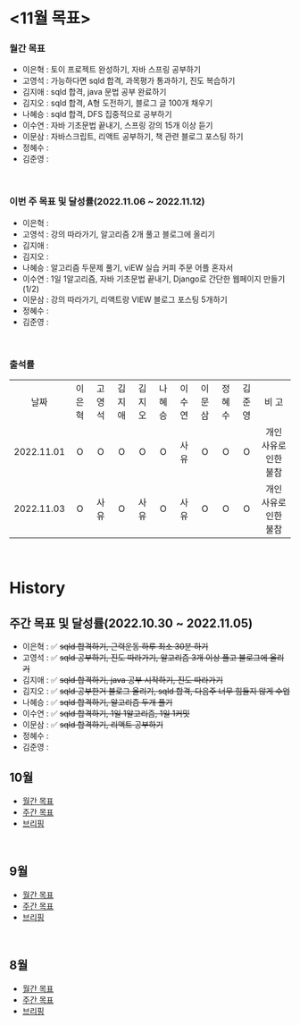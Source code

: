 # <11월 목표>

### 월간 목표

- 이은혁 : 토이 프로젝트 완성하기, 자바 스프링 공부하기
- 고영석 : 가능하다면 sqld 합격, 과목평가 통과하기, 진도 복습하기
- 김지애 : sqld 합격, java 문법 공부 완료하기
- 김지오 : sqld 합격, A형 도전하기, 블로그 글 100개 채우기
- 나혜승 : sqld 합격, DFS 집중적으로 공부하기
- 이수연 : 자바 기초문법 끝내기, 스프링 강의 15개 이상 듣기
- 이문삼 : 자바스크립트, 리액트 공부하기, 책 관련 블로그 포스팅 하기
- 정혜수 : 
- 김준영 : 

</br>

### 이번 주 목표 및 달성률(2022.11.06 ~ 2022.11.12)

- 이은혁 : 
- 고영석 :  강의 따라가기, 알고리즘 2개 풀고 블로그에 올리기
- 김지애 : 
- 김지오 : 
- 나혜승 : 알고리즘 두문제 풀기, viEW 실습 커피 주문 어플 혼자서 
- 이수연 : 1일 1알고리즘, 자바 기초문법 끝내기, Django로 간단한 웹페이지 만들기(1/2)
- 이문삼 : 강의 따라가기, 리액트랑 VIEW  블로그 포스팅 5개하기
- 정혜수 : 
- 김준영 : 

</br>

### 출석률

<table style="text-align: center;">
<tr>
<td>날짜</td>
<td>이은혁</td>
<td>고영석</td>
<td>김지애</td>
<td>김지오</td>
<td>나혜승</td>
<td>이수연</td>
<td>이문삼</td>
<td>정혜수</td>
<td>김준영</td>
<td>비 고</td>
</tr>
<tr>
<td>2022.11.01</td>
<td>O</td>
<td>O</td>
<td>O</td>
<td>O</td>
<td>O</td>
<td>사유</td>
<td>O</td>
<td>O</td>
<td>O</td>
<td>개인 사유로 인한 불참</td>
</tr>
<tr>
<td>2022.11.03</td>
<td>O</td>
<td>사유</td>
<td>O</td>
<td>사유</td>
<td>O</td>
<td>사유</td>
<td>O</td>
<td>O</td>
<td>O</td>
<td>개인 사유로 인한 불참</td>
</tr>
</table>
</br>

# History

## 주간 목표 및 달성률(2022.10.30 ~ 2022.11.05)

- 이은혁 : :white_check_mark: ~~sqld 합격하기, 근력운동 하루 최소 30분 하기~~
- 고영석 : :white_check_mark: ~~sqld 공부하기, 진도 따라가기, 알고리즘 3개 이상 풀고 블로그에 올리기~~
- 김지애 : :white_check_mark: ~~sqld 합격하기, java 공부 시작하기, 진도 따라가기~~
- 김지오 : :white_check_mark: ~~sqld 공부한거 블로그 올리기, sqld 합격, 다음주 너무 힘들지 않게 수업~~
- 나혜승 : :white_check_mark: ~~sqld 합격하기, 알고리즘 두개 풀기~~
- 이수연 : :white_check_mark: ~~sqld 합격하기, 1일 1알고리즘, 1일 1커밋~~
- 이문삼 : :white_check_mark: ~~sqld 합격하기, 리액트 공부하기~~
- 정혜수 : 
- 김준영 : 

## 10월

- [월간 목표](./History/October_2022.md) </br>
- [주간 목표](./History/October_2022.md) </br>
- [브리핑](https://github.com/itmakesmesoft/Steady-Study/discussions)

</br>

## 9월

- [월간 목표](./History/September_2022.md) </br>
- [주간 목표](./History/September_2022.md) </br>
- [브리핑](https://github.com/itmakesmesoft/Steady-Study/discussions)

</br>

## 8월

- [월간 목표](./History/August_2022.md) </br>
- [주간 목표](./History/August_2022.md) </br>
- [브리핑](https://github.com/itmakesmesoft/Steady-Study/discussions)
